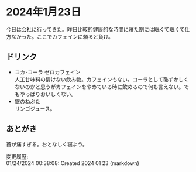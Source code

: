 # 2024年1月23日

今日は会社に行ってきた。昨日比較的健康的な時間に寝た割には眠くて眠くて仕方なかった。ここでカフェインに頼ると負け。

## ドリンク

- コカ･コーラ ゼロカフェイン  
人工甘味料の情けない飲み物。カフェインもない。コーラとして恥ずかしくないのかと思うがカフェインをやめている時に飲めるので何も言えない。でもやっぱりおいしくない。
- 銀のねぶた  
リンゴジュース。

## あとがき

首が痛すぎる。おとなしく寝よう。

変更履歴:  
01/24/2024 00:38:08: Created 2024 01 23 (markdown)  
